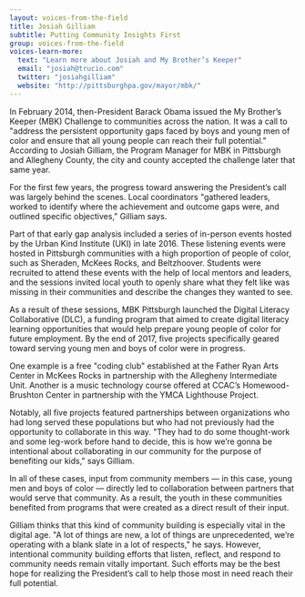 ```yaml
---
layout: voices-from-the-field
title: Josiah Gilliam
subtitle: Putting Community Insights First
group: voices-from-the-field
voices-learn-more:
  text: "Learn more about Josiah and My Brother’s Keeper"
  email: "josiah@trucio.com"
  twitter: "josiahgilliam"
  website: "http://pittsburghpa.gov/mayor/mbk/"
---
```


In February 2014, then-President Barack Obama issued the My Brother’s Keeper (MBK) Challenge to communities across the nation. It was a call to "address the persistent opportunity gaps faced by boys and young men of color and ensure that all young people can reach their full potential." According to Josiah Gilliam, the Program Manager for MBK in Pittsburgh and Allegheny County, the city and county accepted the challenge later that same year.

For the first few years, the progress toward answering the President’s call was largely behind the scenes. Local coordinators "gathered leaders, worked to identify where the achievement and outcome gaps were, and outlined specific objectives," Gilliam says.

Part of that early gap analysis included a series of in-person events hosted by the Urban Kind Institute (UKI) in late 2016. These listening events were hosted in Pittsburgh communities with a high proportion of people of color, such as Sheraden, McKees Rocks, and Beltzhoover. Students were recruited to attend these events with the help of local mentors and leaders, and the sessions invited local youth to openly share what they felt like was missing in their communities and describe the changes they wanted to see.

As a result of these sessions, MBK Pittsburgh launched the Digital Literacy Collaborative (DLC), a funding program that aimed to create digital literacy learning opportunities that would help prepare young people of color for future employment. By the end of 2017, five projects specifically geared toward serving young men and boys of color were in progress.

One example is a free "coding club" established at the Father Ryan Arts Center in McKees Rocks in partnership with the Allegheny Intermediate Unit. Another is a music technology course offered at CCAC’s Homewood-Brushton Center in partnership with the YMCA Lighthouse Project.

Notably, all five projects featured partnerships between organizations who had long served these populations but who had not previously had the opportunity to collaborate in this way. "They had to do some thought-work and some leg-work before hand to decide, this is how we’re gonna be intentional about collaborating in our community for the purpose of benefiting our kids," says Gilliam.

In all of these cases, input from community members — in this case, young men and boys of color — directly led to collaboration between partners that would serve that community. As a result, the youth in these communities benefited from programs that were created as a direct result of their input.

Gilliam thinks that this kind of community building is especially vital in the digital age. "A lot of things are new, a lot of things are unprecedented, we’re operating with a blank slate in a lot of respects," he says. However, intentional community building efforts that listen, reflect, and respond to community needs remain vitally important. Such efforts may be the best hope for realizing the President’s call to help those most in need reach their full potential.
